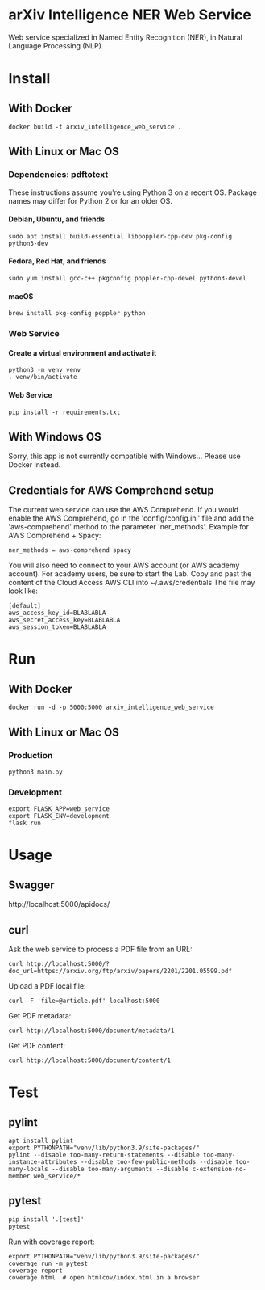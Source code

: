 # arXiv Intelligence NER Web Service

Web service specialized in Named Entity Recognition (NER), in Natural Language Processing (NLP).

# Install

## With Docker

    docker build -t arxiv_intelligence_web_service .

## With Linux or Mac OS

### Dependencies: pdftotext

These instructions assume you're using Python 3 on a recent OS. Package names may differ for Python 2 or for an older OS.

#### Debian, Ubuntu, and friends

    sudo apt install build-essential libpoppler-cpp-dev pkg-config python3-dev

#### Fedora, Red Hat, and friends

    sudo yum install gcc-c++ pkgconfig poppler-cpp-devel python3-devel

#### macOS
    
    brew install pkg-config poppler python

### Web Service

#### Create a virtual environment and activate it

    python3 -m venv venv
    . venv/bin/activate

#### Web Service

    pip install -r requirements.txt

## With Windows OS

Sorry, this app is not currently compatible with Windows... Please use Docker instead.

## Credentials for AWS Comprehend setup

The current web service can use the AWS Comprehend.
If you would enable the AWS Comprehend, go in the 'config/config.ini' file 
and add the 'aws-comprehend' method to the parameter 'ner_methods'.
Example for AWS Comprehend + Spacy:

    ner_methods = aws-comprehend spacy

You will also need to connect to your AWS account (or AWS academy account).
For academy users, be sure to start the Lab.
Copy and past the content of the Cloud Access AWS CLI into ~/.aws/credentials
The file may look like:

    [default]
    aws_access_key_id=BLABLABLA
    aws_secret_access_key=BLABLABLA
    aws_session_token=BLABLABLA

# Run

## With Docker

    docker run -d -p 5000:5000 arxiv_intelligence_web_service

## With Linux or Mac OS

### Production

    python3 main.py

### Development

    export FLASK_APP=web_service
    export FLASK_ENV=development
    flask run

# Usage

## Swagger

http://localhost:5000/apidocs/

## curl

Ask the web service to process a PDF file from an URL:

    curl http://localhost:5000/?doc_url=https://arxiv.org/ftp/arxiv/papers/2201/2201.05599.pdf

Upload a PDF local file:

    curl -F 'file=@article.pdf' localhost:5000

Get PDF metadata:

    curl http://localhost:5000/document/metadata/1

Get PDF content:

    curl http://localhost:5000/document/content/1

# Test

## pylint

    apt install pylint
    export PYTHONPATH="venv/lib/python3.9/site-packages/"
    pylint --disable too-many-return-statements --disable too-many-instance-attributes --disable too-few-public-methods --disable too-many-locals --disable too-many-arguments --disable c-extension-no-member web_service/*

## pytest

    pip install '.[test]'
    pytest

Run with coverage report:

    export PYTHONPATH="venv/lib/python3.9/site-packages/"
    coverage run -m pytest
    coverage report
    coverage html  # open htmlcov/index.html in a browser
